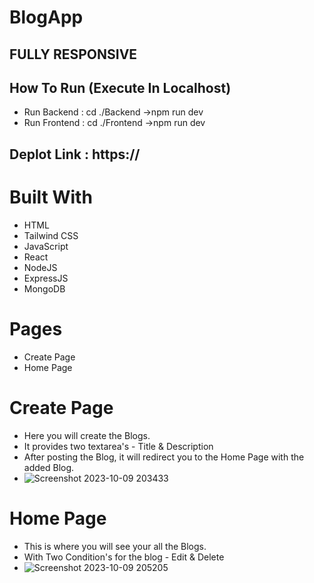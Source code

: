 # BlogApp

## FULLY RESPONSIVE

## How To Run (Execute In Localhost)

* Run Backend : cd ./Backend ->npm run dev
* Run Frontend : cd ./Frontend ->npm run dev

## Deplot Link : https://

# Built With
* HTML
* Tailwind CSS
* JavaScript
* React
* NodeJS
* ExpressJS
* MongoDB


# Pages
* Create Page
* Home Page
  

# Create Page 
* Here you will create the Blogs.
* It provides two textarea's - Title & Description
* After posting the Blog, it will redirect you to the Home Page with the added Blog.
* ![Screenshot 2023-10-09 203433](https://github.com/rishi1089/BlogApp/assets/121492593/47281932-bd09-4271-8a56-245a95883245)


# Home Page 
* This is where you will see your all the Blogs.
* With Two Condition's for the blog - Edit & Delete
* ![Screenshot 2023-10-09 205205](https://github.com/rishi1089/BlogApp/assets/121492593/14a4259e-fe17-445b-b1b6-885f7efc8f2b)





